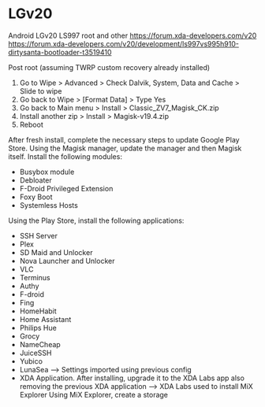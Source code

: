 # LGv20
Android LGv20 LS997 root and other
https://forum.xda-developers.com/v20
https://forum.xda-developers.com/v20/development/ls997vs995h910-dirtysanta-bootloader-t3519410

Post root (assuming TWRP custom recovery already installed)
1) Go to Wipe > Advanced > Check Dalvik, System, Data and Cache > Slide to wipe
2) Go back to Wipe > [Format Data] > Type Yes
3) Go back to Main menu > Install > Classic_ZV7_Magisk_CK.zip
4) Install another zip > Install > Magisk-v19.4.zip
5) Reboot

After fresh install, complete the necessary steps to update Google Play Store.
Using the Magisk manager, update the manager and then Magisk itself. Install the following modules:
- Busybox module
- Debloater
- F-Droid Privileged Extension
- Foxy Boot
- Systemless Hosts

Using the Play Store, install the following applications:
- SSH Server
- Plex
- SD Maid and Unlocker
- Nova Launcher and Unlocker
- VLC
- Terminus
- Authy
- F-droid
- Fing
- HomeHabit
- Home Assistant
- Philips Hue
- Grocy
- NameCheap
- JuiceSSH
- Yubico
- LunaSea
--> Settings imported using previous config
- XDA Application. After installing, upgrade it to the XDA Labs app also removing the previous XDA application
--> XDA Labs used to install MiX Explorer
Using MiX Explorer, create a storage 

